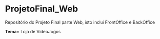 # ProjetoFinal_Web
Repositório do Projeto Final parte Web, isto inclui FrontOffice e BackOffice

**Tema::** Loja de VideoJogos
